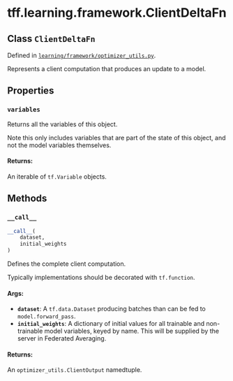 <div itemscope itemtype="http://developers.google.com/ReferenceObject">
<meta itemprop="name" content="tff.learning.framework.ClientDeltaFn" />
<meta itemprop="path" content="Stable" />
<meta itemprop="property" content="variables"/>
<meta itemprop="property" content="__call__"/>
</div>

# tff.learning.framework.ClientDeltaFn

## Class `ClientDeltaFn`





Defined in [`learning/framework/optimizer_utils.py`](http://github.com/tensorflow/federated/tree/master/tensorflow_federated/python/learning/framework/optimizer_utils.py).

Represents a client computation that produces an update to a model.

## Properties

<h3 id="variables"><code>variables</code></h3>

Returns all the variables of this object.

Note this only includes variables that are part of the state of this object,
and not the model variables themselves.

#### Returns:

An iterable of `tf.Variable` objects.



## Methods

<h3 id="__call__"><code>__call__</code></h3>

``` python
__call__(
    dataset,
    initial_weights
)
```

Defines the complete client computation.

Typically implementations should be decorated with `tf.function`.

#### Args:

* <b>`dataset`</b>: A `tf.data.Dataset` producing batches than can be fed to
    `model.forward_pass`.
* <b>`initial_weights`</b>: A dictionary of initial values for all trainable and
    non-trainable model variables, keyed by name. This will be supplied by
    the server in Federated Averaging.


#### Returns:

An `optimizer_utils.ClientOutput` namedtuple.



